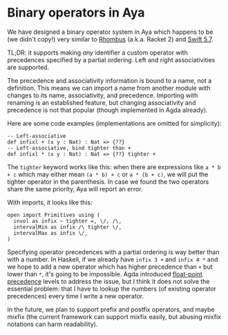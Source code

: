 # Binary operators in Aya

We have designed a binary operator system in Aya
which happens to be (we didn't copy!) very similar to [Rhombus] (a.k.a. Racket 2)
and [Swift 5.7].

 [Rhombus]: https://plt.cs.northwestern.edu/pkg-build/doc/enforest/Operator_Precedence_and_Associativity.html
 [Swift 5.7]: https://docs.swift.org/swift-book/ReferenceManual/Declarations.html#ID550

TL;DR: it supports making _any_ identifier a custom operator
with precedences specified by a partial ordering.
Left and right associativities are supported.

The precedence and associativity information is bound to a
name, not a definition. This means we can import a name from
another module with changes to its name, associativity, and precedence.
Importing with renaming is an established feature, but changing associativity
and precedence is not that popular (though implemented in Agda already).

Here are some code examples (implementations are omitted for simplicity):

```
-- Left-associative
def infixl + (x y : Nat) : Nat => {??}
-- Left-associative, bind tighter than +
def infixl * (x y : Nat) : Nat => {??} tighter +
```

The `tighter` keyword works like this: when there are expressions like
`a * b + c` which may either mean `(a * b) + c` or `a * (b + c)`,
we will put the tighter operator in the parenthesis.
In case we found the two operators share the same priority, Aya will report an error.

With imports, it looks like this:

```
open import Primitives using (
  invol as infix ~ tighter =, \/, /\,
  intervalMin as infix /\ tighter \/,
  intervalMax as infix \/,
)
```

Specifying operator precedences with a partial ordering is way better than with a number.
In Haskell, if we already have `infix 3 +` and `infix 4 *` and we hope to add a new operator
which has higher precedence than `+` but lower than `*`, it's going to be impossible.
Agda introduced [float-point precedence](https://github.com/agda/agda/issues/3991)
levels to address the issue, but I think it does not solve the essential problem:
that I have to lookup the numbers (of existing operator precedences)
every time I write a new operator.

In the future, we plan to support prefix and postfix operators,
and maybe mixfix (the current framework can support mixfix easily,
but abusing mixfix notations can harm readability).
